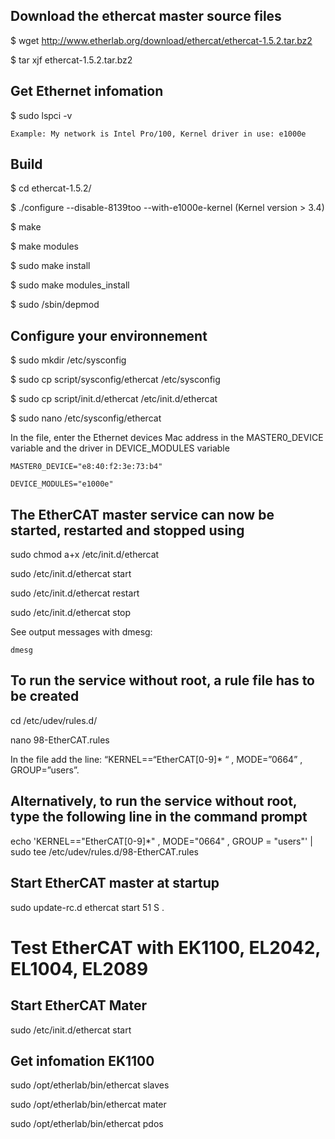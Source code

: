 ## Download the ethercat master source files

$ wget http://www.etherlab.org/download/ethercat/ethercat-1.5.2.tar.bz2

$ tar xjf ethercat-1.5.2.tar.bz2

## Get Ethernet infomation

$ sudo lspci -v 
	
	Example: My network is Intel Pro/100, Kernel driver in use: e1000e
	
## Build
$ cd ethercat-1.5.2/

$ ./configure --disable-8139too --with-e1000e-kernel (Kernel version > 3.4)

$ make

$ make modules

$ sudo make install

$ sudo make modules_install

$ sudo /sbin/depmod

## Configure your environnement

$ sudo mkdir /etc/sysconfig

$ sudo cp script/sysconfig/ethercat /etc/sysconfig

$ sudo cp script/init.d/ethercat /etc/init.d/ethercat

$ sudo nano /etc/sysconfig/ethercat

In the file, enter the Ethernet devices Mac address in the MASTER0_DEVICE variable and the driver in DEVICE_MODULES variable

	MASTER0_DEVICE="e8:40:f2:3e:73:b4"

	DEVICE_MODULES="e1000e"

## The EtherCAT master service can now be started, restarted and stopped using

sudo chmod a+x /etc/init.d/ethercat

sudo /etc/init.d/ethercat start

sudo /etc/init.d/ethercat restart

sudo /etc/init.d/ethercat stop

See output messages with dmesg:

	dmesg

## To run the service without root, a rule file has to be created 

cd /etc/udev/rules.d/

nano 98-EtherCAT.rules

In the file add the line: “KERNEL==“EtherCAT[0-9]* “ , MODE=”0664” , GROUP=”users”. 

## Alternatively, to run the service without root, type the following line in the command prompt

echo 'KERNEL=="EtherCAT[0-9]*" , MODE="0664" , GROUP = "users"' | sudo tee /etc/udev/rules.d/98-EtherCAT.rules

## Start EtherCAT master at startup

sudo update-rc.d ethercat start 51 S .

# Test EtherCAT with EK1100, EL2042, EL1004, EL2089

## Start EtherCAT Mater

sudo /etc/init.d/ethercat start

## Get infomation EK1100

sudo /opt/etherlab/bin/ethercat slaves

sudo /opt/etherlab/bin/ethercat mater

sudo /opt/etherlab/bin/ethercat pdos
